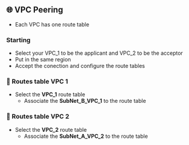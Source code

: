 ## 🌐 VPC Peering
- Each VPC has one route table

### Starting
- Select your VPC_1 to be the applicant and VPC_2 to be the acceptor
- Put in the same region
- Accept the conection and configure the route tables

### 🔀 Routes table VPC 1
- Select the **VPC_1** route table
    - Associate the **SubNet_B_VPC_1** to the route table

### 🔀 Routes table VPC 2
- Select the **VPC_2** route table
    - Associate the **SubNet_A_VPC_2** to the route table

